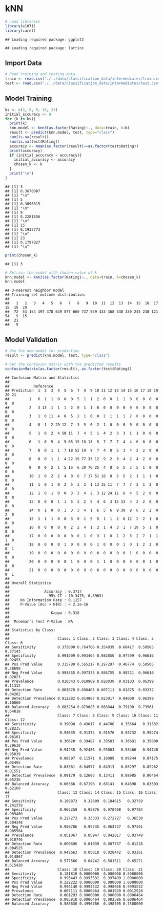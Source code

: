 # kNN

``` r
# Load libraries
library(e1071)
library(caret)
```

    ## Loading required package: ggplot2

    ## Loading required package: lattice

## Import Data

``` r
# Read training and testing data
train <- read.csv("./../data/classification_data/intermediates/train.csv")
test <- read.csv("./../data/classification_data/intermediates/test.csv")
```

## Model Training

``` r
ks <- c(3, 5, 9, 15, 23)
initial_accuracy <- 0
for (k in ks){
  print(k)
  knn.model <- knn3(as.factor(Rating)~., data=train, k=k)
  result <- predict(knn.model, test, type="class")
  sum(is.na(result))
  sum(is.na(test$Rating))
  accuracy <- mean(as.factor(result)==as.factor(test$Rating))
  print(accuracy)
  if (initial_accuracy < accuracy){
    initial_accuracy <- accuracy
    chosen_k <- k
  }
  print("\n")
}
```

    ## [1] 3
    ## [1] 0.3678087
    ## [1] "\n"
    ## [1] 5
    ## [1] 0.3096315
    ## [1] "\n"
    ## [1] 9
    ## [1] 0.2281836
    ## [1] "\n"
    ## [1] 15
    ## [1] 0.1932773
    ## [1] "\n"
    ## [1] 23
    ## [1] 0.1797027
    ## [1] "\n"

``` r
print(chosen_k)
```

    ## [1] 3

``` r
# Retrain the model with chosen value of k
knn.model <- knn3(as.factor(Rating)~., data=train, k=chosen_k)
knn.model
```

    ## 3-nearest neighbor model
    ## Training set outcome distribution:
    ## 
    ##   1   2   3   4   5   6   7   8   9  10  11  12  13  14  15  16  17  18  19  20 
    ##  72  53 154 197 378 649 577 660 737 559 433 368 348 330 245 230 121  54   9  15 
    ##  21 
    ##   9

## Model Validation

``` r
# Use the new model for prediction
result <- predict(knn.model, test, type="class")

# Get the confusion matrix with the predicted results
confusionMatrix(as.factor(result), as.factor(test$Rating))
```

    ## Confusion Matrix and Statistics
    ## 
    ##           Reference
    ## Prediction  1  2  3  4  5  6  7  8  9 10 11 12 13 14 15 16 17 18 19 20 21
    ##         1   6  1  1  0  0  0  5  1  1  2  0  0  1  1  0  0  0  0  0  0  0
    ##         2   3 13  1  1  1  2  0  1  1  0  0  0  0  0  0  0  0  0  0  0  0
    ##         3   1  0 11  4  6  5  2  1  0  0  2  1  1  1  2  0  0  0  0  0  0
    ##         4   0  1  2 29 12  7  3  5  0  2  1  0  0  0  0  0  0  0  0  0  0
    ##         5   1  0  2  4 50 11  7  4  5  1  4  2  3  3  1  1  0  0  0  0  0
    ##         6   1  0  5  4  5 65 19 16 13  5  7  7  7  4  4  6  0  0  0  0  0
    ##         7   0  0  1  1  7 18 52 19  9  7  4  8  5  3  4  2  2  0  0  0  0
    ##         8   0  0  1  1  4 22 19 77 33 12  9  2  3  4  2  4  2  0  0  0  0
    ##         9   0  0  2  1  5 15  6 30 76 25  4  8  6  5  3  5  1  0  0  0  0
    ##         10  1  0  2  2  4  8  6  7 17 51 18  8  5  5  2  1  1  1  0  0  0
    ##         11  1  0  1  0  2  5  3  2  1 13 35 11  7  7  7  2  1  2  0  0  0
    ##         12  1  0  1  0  0  3  3  4  2  3 12 24 11  6  4  5  2  0  0  0  0
    ##         13  0  0  0  1  1  5  3  2  5  4  6  3 15 13  4  2  2  0  0  0  0
    ##         14  0  1  0  0  1  3  3  4  1  6  5  6  9 30  9  6  2  2  0  2  0
    ##         15  1  1  1  0  0  3  0  1  5  5  1  1  2  6 12  2  2  1  0  0  0
    ##         16  0  0  0  0  0  2  2  4  1  2  1  4  3  1  7 19  5  1  0  0  0
    ##         17  0  0  0  0  0  0  0  1  0  3  1  0  1  2  3  2  7  1  1  1  0
    ##         18  0  0  0  0  1  0  0  0  0  1  0  0  0  1  0  1  2  2  0  0  1
    ##         19  0  0  0  0  0  0  0  0  0  0  0  0  0  0  1  0  0  0  0  0  0
    ##         20  0  0  0  0  0  1  0  0  0  1  1  0  0  0  0  0  0  1  0  0  0
    ##         21  0  0  0  0  0  0  0  0  0  0  0  0  0  0  0  0  0  0  0  0  1
    ## 
    ## Overall Statistics
    ##                                           
    ##                Accuracy : 0.3717          
    ##                  95% CI : (0.3475, 0.3963)
    ##     No Information Rate : 0.1157          
    ##     P-Value [Acc > NIR] : < 2.2e-16       
    ##                                           
    ##                   Kappa : 0.318           
    ##                                           
    ##  Mcnemar's Test P-Value : NA              
    ## 
    ## Statistics by Class:
    ## 
    ##                      Class: 1 Class: 2 Class: 3 Class: 4 Class: 5 Class: 6
    ## Sensitivity          0.375000 0.764706 0.354839  0.60417  0.50505  0.37143
    ## Specificity          0.991509 0.993464 0.982850  0.97799  0.96616  0.92493
    ## Pos Pred Value       0.315789 0.565217 0.297297  0.46774  0.50505  0.38690
    ## Neg Pred Value       0.993455 0.997375 0.986755  0.98721  0.96616  0.92023
    ## Prevalence           0.010343 0.010989 0.020039  0.03103  0.06399  0.11312
    ## Detection Rate       0.003878 0.008403 0.007111  0.01875  0.03232  0.04202
    ## Detection Prevalence 0.012282 0.014867 0.023917  0.04008  0.06399  0.10860
    ## Balanced Accuracy    0.683254 0.879085 0.668844  0.79108  0.73561  0.64818
    ##                      Class: 7 Class: 8 Class: 9 Class: 10 Class: 11 Class: 12
    ## Sensitivity           0.39098  0.43017  0.44706   0.35664   0.31532   0.28235
    ## Specificity           0.93635  0.91374  0.91576   0.93732   0.95474   0.96101
    ## Pos Pred Value        0.36620  0.39487  0.39583   0.36691   0.35000   0.29630
    ## Neg Pred Value        0.94235  0.92456  0.93063   0.93466   0.94748   0.95839
    ## Prevalence            0.08597  0.11571  0.10989   0.09244   0.07175   0.05495
    ## Detection Rate        0.03361  0.04977  0.04913   0.03297   0.02262   0.01551
    ## Detection Prevalence  0.09179  0.12605  0.12411   0.08985   0.06464   0.05236
    ## Balanced Accuracy     0.66366  0.67196  0.68141   0.64698   0.63503   0.62168
    ##                      Class: 13 Class: 14 Class: 15 Class: 16 Class: 17
    ## Sensitivity           0.189873   0.32609  0.184615   0.32759  0.241379
    ## Specificity           0.965259   0.95876  0.978408   0.97784  0.989460
    ## Pos Pred Value        0.227273   0.33333  0.272727   0.36538  0.304348
    ## Neg Pred Value        0.956786   0.95745  0.964737   0.97391  0.985564
    ## Prevalence            0.051067   0.05947  0.042017   0.03749  0.018746
    ## Detection Rate        0.009696   0.01939  0.007757   0.01228  0.004525
    ## Detection Prevalence  0.042663   0.05818  0.028442   0.03361  0.014867
    ## Balanced Accuracy     0.577566   0.64242  0.581511   0.65271  0.615420
    ##                      Class: 18 Class: 19 Class: 20 Class: 21
    ## Sensitivity           0.181818 0.0000000  0.000000 0.5000000
    ## Specificity           0.995443 0.9993532  0.997409 1.0000000
    ## Pos Pred Value        0.222222 0.0000000  0.000000 1.0000000
    ## Neg Pred Value        0.994148 0.9993532  0.998056 0.9993532
    ## Prevalence            0.007111 0.0006464  0.001939 0.0012928
    ## Detection Rate        0.001293 0.0000000  0.000000 0.0006464
    ## Detection Prevalence  0.005818 0.0006464  0.002586 0.0006464
    ## Balanced Accuracy     0.588630 0.4996766  0.498705 0.7500000
